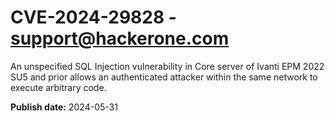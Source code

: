 # CVE-2024-29828 - support@hackerone.com

An unspecified SQL Injection vulnerability in Core server of Ivanti EPM 2022 SU5 and prior allows an authenticated attacker within the same network to execute arbitrary code.

**Publish date:** 2024-05-31
